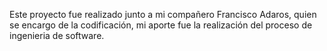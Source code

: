 
Este proyecto fue realizado junto a mi compañero Francisco Adaros, quien se encargo de la codificación, mi aporte fue la realización del proceso de ingenieria de software.
